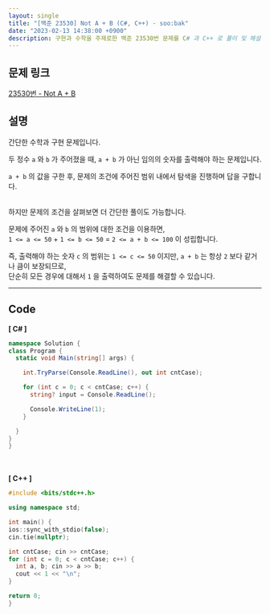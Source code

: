 ```yaml
---
layout: single
title: "[백준 23530] Not A + B (C#, C++) - soo:bak"
date: "2023-02-13 14:38:00 +0900"
description: 구현과 수학을 주제로한 백준 23530번 문제를 C# 과 C++ 로 풀이 및 해설
---
```


## 문제 링크
  [23530번 - Not A + B](https://www.acmicpc.net/problem/23530)

## 설명
  간단한 수학과 구현 문제입니다.<br>

  두 정수 `a` 와 `b` 가 주어졌을 때, `a + b` 가 아닌 임의의 숫자를 출력해야 하는 문제입니다.<br>

  `a + b` 의 값을 구한 후, 문제의 조건에 주어진 범위 내에서 탐색을 진행하며 답을 구합니다.<br>

  <br>
  하지만 문제의 조건을 살펴보면 더 간단한 풀이도 가능합니다.<br>

  문제에 주어진 `a` 와 `b` 의 범위에 대한 조건을 이용하면, <br>
  `1 <= a <= 50` + `1 <= b <= 50` = `2 <= a + b <= 100` 이 성립합니다. <br>

  즉, 출력해야 하는 숫자 `c` 의 범위는 `1 <= c <= 50` 이지만, `a + b` 는 항상 `2` 보다 같거나 큼이 보장되므로, <br>
  단순히 모든 경우에 대해서 `1` 을 출력하여도 문제를 해결할 수 있습니다.
  <br>

- - -

## Code
<b>[ C# ] </b>
<br>

  ```c#
namespace Solution {
  class Program {
    static void Main(string[] args) {

      int.TryParse(Console.ReadLine(), out int cntCase);

      for (int c = 0; c < cntCase; c++) {
        string? input = Console.ReadLine();

        Console.WriteLine(1);
      }

    }
  }
}
  ```
<br><br>
<b>[ C++ ] </b>
<br>

  ```c++
#include <bits/stdc++.h>

using namespace std;

int main() {
  ios::sync_with_stdio(false);
  cin.tie(nullptr);

  int cntCase; cin >> cntCase;
  for (int c = 0; c < cntCase; c++) {
    int a, b; cin >> a >> b;
    cout << 1 << "\n";
  }

  return 0;
}
  ```
